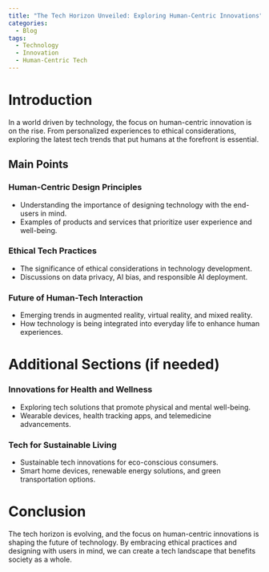 ```yaml
---
title: "The Tech Horizon Unveiled: Exploring Human-Centric Innovations"
categories:
  - Blog
tags:
  - Technology
  - Innovation
  - Human-Centric Tech
---
```


# Introduction
In a world driven by technology, the focus on human-centric innovation is on the rise. From personalized experiences to ethical considerations, exploring the latest tech trends that put humans at the forefront is essential.

## Main Points
### Human-Centric Design Principles
- Understanding the importance of designing technology with the end-users in mind.
- Examples of products and services that prioritize user experience and well-being.

### Ethical Tech Practices
- The significance of ethical considerations in technology development.
- Discussions on data privacy, AI bias, and responsible AI deployment.

### Future of Human-Tech Interaction
- Emerging trends in augmented reality, virtual reality, and mixed reality.
- How technology is being integrated into everyday life to enhance human experiences.

# Additional Sections (if needed)
### Innovations for Health and Wellness
- Exploring tech solutions that promote physical and mental well-being.
- Wearable devices, health tracking apps, and telemedicine advancements.

### Tech for Sustainable Living
- Sustainable tech innovations for eco-conscious consumers.
- Smart home devices, renewable energy solutions, and green transportation options.

# Conclusion
The tech horizon is evolving, and the focus on human-centric innovations is shaping the future of technology. By embracing ethical practices and designing with users in mind, we can create a tech landscape that benefits society as a whole.